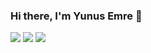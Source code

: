 ### Hi there, I'm Yunus Emre 👋

[![](https://img.shields.io/badge/medium-%2312100E.svg?&style=for-the-badge&logo=medium&logoColor=white)](https://yunusemresonmez.medium.com)
[![](https://img.shields.io/badge/linkedin-%230077B5.svg?&style=for-the-badge&logo=linkedin&logoColor=white)](https://www.linkedin.com/in/yunusemresonmez-a1b0bb17a)
[![](https://img.shields.io/badge/twitter-%231DA1F2.svg?&style=for-the-badge&logo=twitter&logoColor=white)](https://www.twitter.com/y_emresonmez)


<!--
**sonmezyunusemre/sonmezyunusemre** is a ✨ _special_ ✨ repository because its `README.md` (this file) appears on your GitHub profile.

-->
